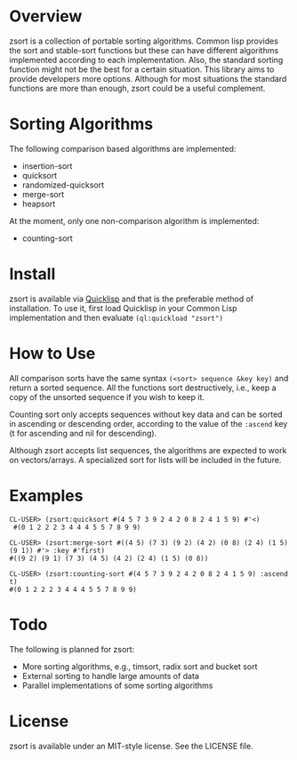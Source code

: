 # Overview
  
zsort is a collection of portable sorting algorithms. Common lisp provides the sort and stable-sort functions but these can have different algorithms implemented according to each implementation. Also, the standard sorting function might not be the best for a certain situation. This library aims to provide developers more options. Although for most situations the standard functions are more than enough, zsort could be a useful complement. 


# Sorting Algorithms

The following comparison based algorithms are implemented:

+ insertion-sort
+ quicksort 
+ randomized-quicksort
+ merge-sort
+ heapsort

At the moment, only one non-comparison algorithm is implemented:

+ counting-sort


# Install

zsort is available via [Quicklisp](http://www.quicklisp.org) and that is the preferable method of installation. To use it, first load Quicklisp in your Common Lisp implementation and then evaluate `(ql:quickload "zsort")`


# How to Use

All comparison sorts have the same syntax `(<sort> sequence &key key)` and return a sorted sequence. All the functions sort destructively, i.e., keep a copy of the unsorted sequence if you wish to keep it. 

Counting sort only accepts sequences without key data and can be sorted in ascending or descending order, according to the value of the `:ascend` key (t for ascending and nil for descending). 

Although zsort accepts list sequences, the algorithms are expected to work on vectors/arrays. A specialized sort for lists will be included in the future.


# Examples

    CL-USER> (zsort:quicksort #(4 5 7 3 9 2 4 2 0 8 2 4 1 5 9) #'<)
     #(0 1 2 2 2 3 4 4 4 5 5 7 8 9 9)

    CL-USER> (zsort:merge-sort #((4 5) (7 3) (9 2) (4 2) (0 8) (2 4) (1 5) (9 1)) #'> :key #'first)
    #((9 2) (9 1) (7 3) (4 5) (4 2) (2 4) (1 5) (0 8))

    CL-USER> (zsort:counting-sort #(4 5 7 3 9 2 4 2 0 8 2 4 1 5 9) :ascend t)
    #(0 1 2 2 2 3 4 4 4 5 5 7 8 9 9)


# Todo

The following is planned for zsort:

+ More sorting algorithms, e.g., timsort, radix sort and bucket sort
+ External sorting to handle large amounts of data
+ Parallel implementations of some sorting algorithms


# License

zsort is available under an MIT-style license. See the LICENSE file.